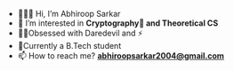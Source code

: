 - 🙋🏻‍♂️ Hi, I’m Abhiroop Sarkar
- 👀 I’m interested in **Cryptography🔐 and Theoretical CS**
- 🐱‍👤Obsessed with Daredevil and ⚡
- 🌱Currently a B.Tech student
- 📫 How to reach me? **abhiroopsarkar2004@gmail.com**
